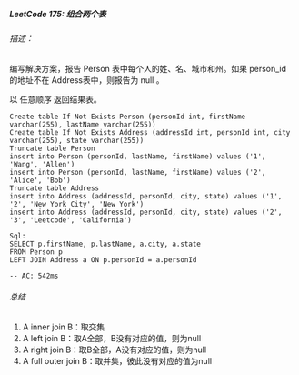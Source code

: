 ##### LeetCode 175: 组合两个表
###### 描述：
编写解决方案，报告 Person 表中每个人的姓、名、城市和州。如果 person_id 的地址不在 Address表中，则报告为 null 。

以 任意顺序 返回结果表。

```mysql
Create table If Not Exists Person (personId int, firstName varchar(255), lastName varchar(255))
Create table If Not Exists Address (addressId int, personId int, city varchar(255), state varchar(255))
Truncate table Person
insert into Person (personId, lastName, firstName) values ('1', 'Wang', 'Allen')
insert into Person (personId, lastName, firstName) values ('2', 'Alice', 'Bob')
Truncate table Address
insert into Address (addressId, personId, city, state) values ('1', '2', 'New York City', 'New York')
insert into Address (addressId, personId, city, state) values ('2', '3', 'Leetcode', 'California')

Sql:
SELECT p.firstName, p.lastName, a.city, a.state
FROM Person p 
LEFT JOIN Address a ON p.personId = a.personId

-- AC: 542ms
```

###### 总结

1. A inner join B：取交集
2. A left join B：取A全部，B没有对应的值，则为null
3. A right join B：取B全部，A没有对应的值，则为null
4. A full outer join B：取并集，彼此没有对应的值为null